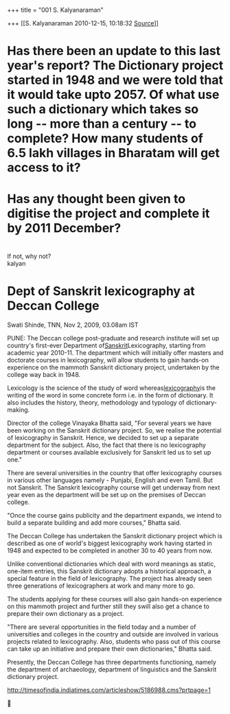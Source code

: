 +++
title = "001 S. Kalyanaraman"

+++
[[S. Kalyanaraman	2010-12-15, 10:18:32 [Source](https://groups.google.com/g/bvparishat/c/ImBjS9TFIVE)]]



# Has there been an update to this last year's report? The Dictionary project started in 1948 and we were told that it would take upto 2057. Of what use such a dictionary which takes so long -- more than a century -- to complete? How many students of 6.5 lakh villages in Bharatam will get access to it?

#  

# Has any thought been given to digitise the project and complete it by 2011 December?

#  

If not, why not?  
kalyan

# Dept of Sanskrit lexicography at Deccan College

Swati Shinde, TNN, Nov 2, 2009, 03.08am IST

PUNE: The Deccan college post-graduate and research institute will set up country's first-ever Department of[Sanskrit](http://timesofindia.indiatimes.com/topic/search?q=Sanskrit)Lexicography, starting from academic year 2010-11. The department which will initially offer masters and doctorate courses in lexicography, will allow students to gain hands-on experience on the mammoth Sanskrit dictionary project, undertaken by the college way back in 1948.  
  
Lexicology is the science of the study of word whereas[lexicography](http://timesofindia.indiatimes.com/topic/search?q=lexicography)is the writing of the word in some concrete form i.e. in the form of dictionary. It also includes the history, theory, methodology and typology of dictionary-making.  
  
Director of the college Vinayaka Bhatta said, "For several years we have been working on the Sanskrit dictionary project. So, we realise the potential of lexicography in Sanskrit. Hence, we decided to set up a separate department for the subject. Also, the fact that there is no lexicography department or courses available exclusively for Sanskrit led us to set up one."  
  
There are several universities in the country that offer lexicography courses in various other languages namely - Punjabi, English and even Tamil. But not Sanskrit. The Sanskrit lexicography course will get underway from next year even as the department will be set up on the premises of Deccan college.  
  
"Once the course gains publicity and the department expands, we intend to build a separate building and add more courses," Bhatta said.  
  
The Deccan College has undertaken the Sanskrit dictionary project which is described as one of world's biggest lexicography work having started in 1948 and expected to be completed in another 30 to 40 years from now.  
  
Unlike conventional dictionaries which deal with word meanings as static, one-item entries, this Sanskrit dictionary adopts a historical approach, a special feature in the field of lexicography. The project has already seen three generations of lexicographers at work and many more to go.  
  
The students applying for these courses will also gain hands-on experience on this mammoth project and further still they swill also get a chance to prepare their own dictionary as a project.  
  
"There are several opportunities in the field today and a number of universities and colleges in the country and outside are involved in various projects related to lexicography. Also, students who pass out of this course can take up an initiative and prepare their own dictionaries," Bhatta said.  
  
Presently, the Deccan College has three departments functioning, namely the department of archaeology, department of linguistics and the Sanskrit dictionary project.

  
<http://timesofindia.indiatimes.com/articleshow/5186988.cms?prtpage=1>  



